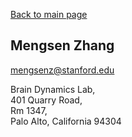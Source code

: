 [Back to main page](index.md)

Mengsen Zhang
---
mengsenz@stanford.edu

Brain Dynamics Lab,  
401 Quarry Road,  
Rm 1347,  
Palo Alto, California 94304 
